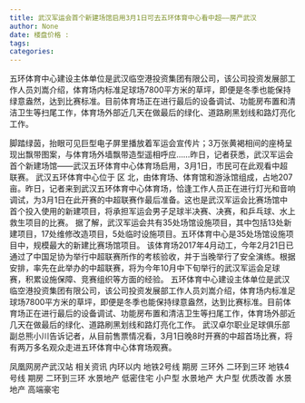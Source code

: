 ```yaml
---
title: 武汉军运会首个新建场馆启用3月1日可去五环体育中心看中超——房产武汉
author: None
date: 楼盘价格 : 
tags: 
categories: 
---
```

五环体育中心建设主体单位是武汉临空港投资集团有限公司，该公司投资发展部工作人员刘嵩介绍，体育场内标准足球场7800平方米的草坪，即便是冬季也能保持绿意盎然，达到比赛标准。目前体育场正在进行最后的设备调试、功能房布置和清洁卫生等扫尾工作，体育场外部近几天在做最后的绿化、道路刷黑划线和路灯亮化工作。
<!-- more -->
脚踏绿茵，抬眼可见巨型电子屏里播放着军运会宣传片；3万张黄褐相间的座椅呈现出飘带图案，与体育场外墙飘带造型遥相呼应……昨日，记者获悉，武汉军运会首个新建场馆——武汉五环体育中心体育场启用，3月1日，市民可在此观看中超联赛。
武汉五环体育中心位于
区
北，由体育场、体育馆和游泳馆组成，占地207亩。昨日，记者来到武汉五环体育中心体育场，恰逢工作人员正在进行灯光和音响调试，为3月1日在此开赛的中超联赛作最后准备。这也是武汉军运会比赛场馆中首个投入使用的新建项目，将承担军运会男子足球半决赛、决赛，和乒乓球、水上救生项目的比赛。
据了解，武汉军运会共有35处场馆设施项目，其中包括13处新建项目，17处维修改造项目，5处临时设施项目。五环体育中心是35处场馆设施项目中，规模最大的新建比赛场馆项目。
该体育场2017年4月动工，今年2月21日已通过了中国足协为举行中超联赛所作的考核验收，并于当晚举行了安全演练。根据安排，率先在此举办的中超联赛，将为今年10月中下旬举行的武汉军运会足球赛，积累设施保障、竞赛组织等方面的经验。
五环体育中心建设主体单位是武汉临空港投资集团有限公司，该公司投资发展部工作人员刘嵩介绍，体育场内标准足球场7800平方米的草坪，即便是冬季也能保持绿意盎然，达到比赛标准。目前体育场正在进行最后的设备调试、功能房布置和清洁卫生等扫尾工作，体育场外部近几天在做最后的绿化、道路刷黑划线和路灯亮化工作。
武汉卓尔职业足球俱乐部副总熊小川告诉记者，从目前售票情况看，3月1日晚8时开赛的中超首场比赛，将有两万多名观众走进五环体育中心体育场观赛。
                        
                        
                        
                        
                                        
                    
                    
                
                    
                    
                    
                
                    
                
凤凰网房产武汉站
相关资讯
内环以内 地铁2号线
期房 三环外
二环到三环 地铁4号线
期房 二环到三环
水景地产 低密住宅
小户型 水景地产
大户型 优质改善
水景地产 高端豪宅
	                        
	                    
	                        
	                    
